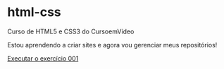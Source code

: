 # html-css
Curso de HTML5 e CSS3 do CursoemVídeo

Estou aprendendo a criar sites e agora vou gerenciar meus repositórios!

<a href="https://victorramosrocha.github.io/html-css/exercicios/ex001/index.html">Executar o exercício 001</a>